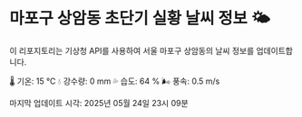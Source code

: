 
# 마포구 상암동 초단기 실황 날씨 정보 🌤️

이 리포지토리는 기상청 API를 사용하여 서울 마포구 상암동의 날씨 정보를 업데이트합니다. 

🌡️ 기온: 15 ℃
💧 강수량: 0 mm
💦 습도: 64 %
🌬️ 풍속: 0.5 m/s

마지막 업데이트 시각: 2025년 05월 24일 23시 09분    
